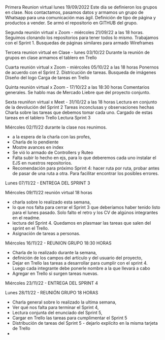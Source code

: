 Primera Reunion virtual lunes 19/09/2022
Este día se definieron los grupos en clase.
Nos contactamos, pasamos datos y armamos un grupo de Whatsapp para una comunicación mas ágil.
Definición de tipo de página y productos a vender.
Se armó el repositorio en GITHUB del grupo.

Segunda reunión virtual x Zoom - miércoles 21/09/22 a las 18 horas.
Seguimos clonando los repositorios para tener todos lo mismo.
Trabajamos con el Sprint 1. 
Busquedas de páginas similares para armado Wireframes

Tercera reunion virtual en Clase - lunes 03/10/22
Durante la reunión de grupos en clase armamos el tablero en Trello

Cuarta reunión virtual x Zoom - miércoles 05/10/22 a las 18 horas
Ponernos de acuerdo con el Sprint 2. Districución de tareas. 
Busqueda de imágenes
Diseño del logo
Carga de tareas en Trello

Quinta reunión virtual x Zoom - 17/10/22 a las 18:30 horas
Comentarios generales. Se hablo mas de Mercado Liebre que del proyecto conjunto.

Sexta reuniñon virtual x Meet - 31/10/22 a las 18 horas
Lectura en conjunto de la devolución del Sprint 2
Tareas inconclusas y observaciones hechas
Charla sobre las tareas que debemos tomar cada uno.
Cargado de estas tareas en el tablero Trello
Lectura Sprint 3

Miércoles 02/11/22 durante la clase nos reunimos.
- a la espera de la charla con las profes,
- Charla de lo pendiente
- Mostre avances en index
- Se vió lo armado de Controllers y Ruteo
- Falta subir lo hecho en ejs, para lo que deberemos cada uno instalar el EJS en 
nuestros repositorios.
- Recomendación para próximo Sprint 4: hacer ruta por ruta, probar antes de pasar de una ruta a otra. Para facilitar encontrar los posibles errores.


Lunes 07/11/22 - ENTREGA DEL SPRINT 3


Miércoles 09/11/22 reunión virtual 18 horas
- charla sobre lo realizado esta semana,
- lo que nos falta para cerrar el Sprint 3 que deberíamos haber tenido listo para el lunes pasado. Solo falto el retro y los CV de algúnos integrantes en el readme.
- lectura del Sprint 4. Quedamos en plasmaar las tareas que salen del sprint en el Trello. 
- Asignación de tareas a personas.


Miércoles 16/11/22 - REUNION GRUPO 18:30 HORAS
- Charla de lo realizado durante la semana,
- definición de los campos del artículo y del usuario del proyecto,
- Dejar en Trello las tareas a desarrollar para cumplir con el sprint 4. Luego cada integrante debe ponerle nombre a la que llevará a cabo
- Agregar en Trello si surgen tareas nuevas.

Miércoles 23/11/22 - ENTREGA DEL SPRINT 4

Lunes 28/11/22 - REUNIÓN GRUPO 18 HORAS
- Charla general sobre lo realizado la ultima semana,
- Ver qué nos falta para terminar el Sprint 4,
- Lectura conjunta del enunciado del Sprint 5,
- Cargar en Trello las tareas para cumplimentar el Sprint 5
- Distribución de tareas del Sprint 5 - dejarlo explícito en la misma tarjeta de Trello
- 